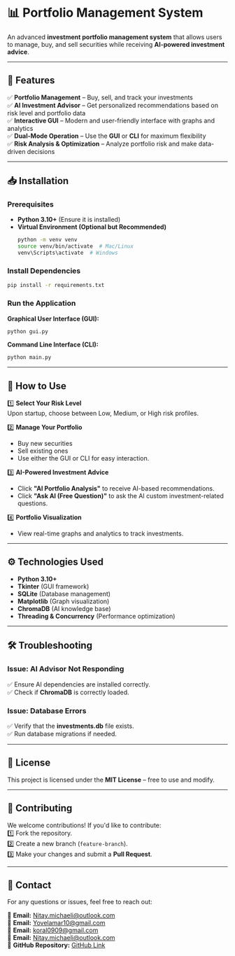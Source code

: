 # 📊 Portfolio Management System

An advanced **investment portfolio management system** that allows users to manage, buy, and sell securities while receiving **AI-powered investment advice**.

---

## 🚀 Features
✅ **Portfolio Management** – Buy, sell, and track your investments  
✅ **AI Investment Advisor** – Get personalized recommendations based on risk level and portfolio data  
✅ **Interactive GUI** – Modern and user-friendly interface with graphs and analytics  
✅ **Dual-Mode Operation** – Use the **GUI** or **CLI** for maximum flexibility  
✅ **Risk Analysis & Optimization** – Analyze portfolio risk and make data-driven decisions  

---

## 📥 Installation

### **Prerequisites**
- **Python 3.10+** (Ensure it is installed)
- **Virtual Environment (Optional but Recommended)**  
  ```sh
  python -m venv venv
  source venv/bin/activate  # Mac/Linux
  venv\Scripts\activate  # Windows
  ```

### **Install Dependencies**
```sh
pip install -r requirements.txt
```

### **Run the Application**
**Graphical User Interface (GUI):**  
```sh
python gui.py
```
**Command Line Interface (CLI):**  
```sh
python main.py
```

---

## 🎯 How to Use
1️⃣ **Select Your Risk Level**  
   Upon startup, choose between Low, Medium, or High risk profiles.  

2️⃣ **Manage Your Portfolio**  
   - Buy new securities  
   - Sell existing ones  
   - Use either the GUI or CLI for easy interaction.  

3️⃣ **AI-Powered Investment Advice**  
   - Click **"AI Portfolio Analysis"** to receive AI-based recommendations.  
   - Click **"Ask AI (Free Question)"** to ask the AI custom investment-related questions.  

4️⃣ **Portfolio Visualization**  
   - View real-time graphs and analytics to track investments.  

---

## ⚙️ Technologies Used
- **Python 3.10+**  
- **Tkinter** (GUI framework)  
- **SQLite** (Database management)  
- **Matplotlib** (Graph visualization)  
- **ChromaDB** (AI knowledge base)  
- **Threading & Concurrency** (Performance optimization)  

---

## 🛠 Troubleshooting

### **Issue: AI Advisor Not Responding**
✅ Ensure AI dependencies are installed correctly.  
✅ Check if **ChromaDB** is correctly loaded.  

### **Issue: Database Errors**
✅ Verify that the **investments.db** file exists.  
✅ Run database migrations if needed.  

---

## 📜 License
This project is licensed under the **MIT License** – free to use and modify.  

---

## 🤝 Contributing
We welcome contributions! If you'd like to contribute:  
1️⃣ Fork the repository.  
2️⃣ Create a new branch (`feature-branch`).  
3️⃣ Make your changes and submit a **Pull Request**.  

---

## 📧 Contact
For any questions or issues, feel free to reach out:  

📩 **Email:** Nitay.michaeli@outlook.com  
📩 **Email:** Yovelamar10@gmail.com  
📩 **Email:** koral0909@gmail.com  
📩 **Email:** Nitay.michaeli@outlook.com  
📌 **GitHub Repository:** [GitHub Link](https://github.com/NitayMi/OOP_Project_Portfolio_Management_System.git)  
